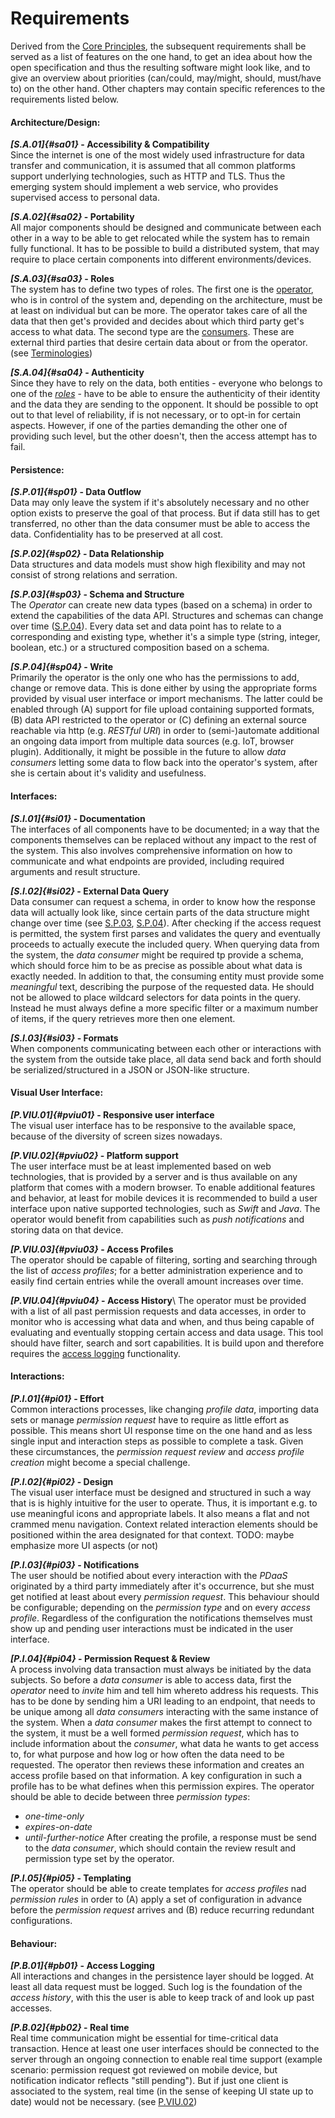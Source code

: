 Requirements
==========================================



Derived from the [Core Principles](#core-principles), the subsequent requirements shall be served as 
a list of features on the one hand, to get an idea about how the open specification and thus the 
resulting software might look like, and to give an overview about priorities (can/could, may/might, 
should, must/have to) on the other hand. 
Other chapters may contain specific references to the requirements listed below.



#### Architecture/Design:

__*[S.A.01]{#sa01}* - Accessibility & Compatibility__\
Since the internet is one of the most widely used infrastructure for data transfer and 
communication, it is assumed that all common platforms support underlying technologies, such as 
HTTP and TLS. Thus the emerging system should implement a web service, who provides supervised 
access to personal data.

__*[S.A.02]{#sa02}* - Portability__\
All major components should be designed and communicate between each other in a way to be able to 
get relocated while the system has to remain fully functional. It has to be possible to build a
distributed system, that may require to place certain components into different environments/devices. 

__*[S.A.03]{#sa03}* - Roles__\
The system has to define two types of roles. The first one is the 
[operator](#terminologies--operator), who is in control of the system and, depending on the 
architecture, must be at least on individual but can be more. The operator takes care of all the 
data that then get's provided and decides about which third party get's access to what data. The second 
type are the [consumers](#terminologies--consumer). These are external third parties that desire 
certain data about or from the operator.
(see [Terminologies](#terminologies))

__*[S.A.04]{#sa04}* - Authenticity__\
Since they have to rely on the data, both entities - everyone who belongs to one of the 
*[roles](#sa03)* - have to be able to ensure the authenticity of their identity and the data they 
are sending to the opponent.
It should be possible to opt out to that level of reliability, if is not necessary, or to opt-in for
certain aspects. However, if one of the parties demanding the other one of providing such level, but 
the other doesn't, then the access attempt has to fail.


#### Persistence:

__*[S.P.01]{#sp01}* - Data Outflow__\
Data may only leave the system if it's absolutely necessary and no other option exists to preserve 
the goal of that process. But if data still has to get transferred, no other than the data consumer
must be able to access the data. Confidentiality has to be preserved at all cost.

__*[S.P.02]{#sp02}* - Data Relationship__\
Data structures and data models must show high flexibility and may not consist of strong relations 
and serration.

__*[S.P.03]{#sp03}* - Schema and Structure__\
The *Operator* can create new data types (based on a schema) in order to extend the capabilities of
the data API. Structures and schemas can change over time ([S.P.04](#sp04)). 
Every data set and data point has to relate to a corresponding and existing type, whether it's a 
simple type (string, integer, boolean, etc.) or a structured composition based on a schema.

__*[S.P.04]{#sp04}* - Write__\
Primarily the operator is the only one who has the permissions to add, change or remove data. This
is done either by using the appropriate forms provided by visual user interface or import 
mechanisms. The latter could be enabled through (A) support for file upload containing supported 
formats, (B) data API restricted to the operator or (C) defining an external source reachable via 
http (e.g. *RESTful URI*) in order to (semi-)automate additional an ongoing data import from 
multiple data sources (e.g. IoT, browser plugin).
Additionally, it might be possible in the future to allow *data consumers* letting some data to flow
back into the operator's system, after she is certain about it's validity and usefulness.


#### Interfaces:

__*[S.I.01]{#si01}* - Documentation__\
The interfaces of all components have to be documented; in a way that the components themselves can 
be replaced without any impact to the rest of the system. This also involves comprehensive 
information on how to communicate and what endpoints are provided, including required arguments and 
result structure.

__*[S.I.02]{#si02}* - External Data Query__\
Data consumer can request a schema, in order to know how the response data will actually look like,
since certain parts of the data structure might change over time (see [S.P.03](#sp03), 
[S.P.04](#sp04)).
After checking if the access request is permitted, the system first parses and validates the query 
and eventually proceeds to actually execute the included query. When querying data from the system, 
the *data consumer* might be required tp provide a schema, which should force him to be as precise 
as possible about what data is exactly needed. In addition to that, the consuming entity must 
provide some *meaningful* text, describing the purpose of the requested data. He should not be 
allowed to place wildcard selectors for data points in the query. Instead he must always define
a more specific filter or a maximum number of items, if the query retrieves more then one element.

__*[S.I.03]{#si03}* - Formats__\
When components communicating between each other or interactions with the system from the outside 
take place, all data send back and forth should be serialized/structured in a JSON or JSON-like
structure.


#### Visual User Interface:

__*[P.VIU.01]{#pviu01}* - Responsive user interface__\
The visual user interface has to be responsive to the available space, because of the diversity of
screen sizes nowadays.

__*[P.VIU.02]{#pviu02}* - Platform support__\
The user interface must be at least implemented based on web technologies, that is provided by a
server and is thus available on any platform that comes with a modern browser.
To enable additional features and behavior, at least for mobile devices it is recommended to build 
a user interface upon native supported technologies, such as *Swift* and *Java*. The operator would 
benefit from capabilities such as *push notifications* and storing data on that device.

__*[P.VIU.03]{#pviu03}* - Access Profiles__\
The operator should be capable of filtering, sorting and searching through the list of *access 
profiles*; for a better administration experience and to easily find certain entries while the 
overall amount increases over time.
 
__*[P.VIU.04]{#pviu04}* - Access History__\ 
The operator must be provided with a list of all past permission requests and data accesses, in 
order to monitor who is accessing what data and when, and thus being capable of evaluating and 
eventually stopping certain access and data usage. This tool should have filter, search and sort 
capabilities. It is build upon and therefore requires the [access logging](#pb01) functionality.


#### Interactions:
    
__*[P.I.01]{#pi01}* - Effort__\
Common interactions processes, like changing *profile data*, importing data sets or manage 
*permission request* have to require as little effort as possible. This means short UI response 
time on the one hand and as less single input and interaction steps as possible to complete a task.
Given these circumstances, the *permission request review* and *access profile creation* might 
become a special challenge. 

__*[P.I.02]{#pi02}* - Design__\
The visual user interface must be designed and structured in such a way that is is highly intuitive
for the user to operate. Thus, it is important e.g. to use meaningful icons and appropriate labels.
It also means a flat and not crammed menu navigation. Context related interaction elements should be
positioned within the area designated for that context.
TODO: maybe emphasize more UI aspects (or not)

__*[P.I.03]{#pi03}* - Notifications__\
The user should be notified about every interaction with the *PDaaS* originated by a third party 
immediately after it's occurrence, but she must get notified at least about every *permission 
request*. This behaviour should be configurable; depending on the *permission type* and on every 
*access profile*. Regardless of the configuration the notifications themselves must show up and
pending user interactions must be indicated in the user interface. 

__*[P.I.04]{#pi04}* - Permission Request & Review__\
A process involving data transaction must always be initiated by the data subjects. So before a 
*data consumer* is able to access data, first the *operator* need to *invite* him and tell him 
whereto address his requests. This has to be done by sending him a URI leading to an endpoint, that 
needs to be unique among all *data consumers* interacting with the same instance of the system.
When a *data consumer* makes the first attempt to connect to the system, it must be a well formed
*permission request*, which has to include information about the *consumer*, what data he wants to
get access to, for what purpose and how log or how often the data need to be requested. The operator
then reviews these information and creates an access profile based on that information. A key
configuration in such a profile has to be what defines when this permission expires. The operator
should be able to decide between three *permission types*:
+   *one-time-only*
+   *expires-on-date*
+   *until-further-notice*
After creating the profile, a response must be send to the *data consumer*, which should contain
the review result and permission type set by the operator. 

__*[P.I.05]{#pi05}* - Templating__\
The operator should be able to create templates for *access profiles* nad *permission rules* in 
order to (A) apply a set of configuration in advance before the *permission request* arrives and 
(B) reduce recurring redundant configurations.


#### Behaviour:

__*[P.B.01]{#pb01}* - Access Logging__\
All interactions and changes in the persistence layer should be logged. At least all data request 
must be logged. Such log is the foundation of the *access history*, with this the user is able to 
keep track of and look up past accesses.

__*[P.B.02]{#pb02}* - Real time__\
Real time communication might be essential for time-critical data transaction. Hence at least one
user interfaces should be connected to the server through an ongoing connection to enable
real time support (example scenario: permission request got reviewed on mobile device, but 
notification indicator reflects "still pending"). But if just one client is associated to the 
system, real time (in the sense of keeping UI state up to date) would not be necessary.
(see [P.VIU.02](#pviu02}))
